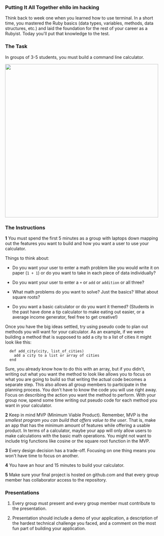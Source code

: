 

### Putting It All Together ehllo im hacking
Think back to week one when you learned how to use terminal. In a short time, you mastered the Ruby basics (data types, variables, methods, data structures, etc.) and laid the foundation for the rest of your career as a Rubyist. Today you'll put that knowledge to the test.

### The Task
In groups of 3-5 students, you must build a command line calculator.

<img src="https://after-school-assets.s3.amazonaws.com/calculator.gif" width="500px">

### The Instructions
**1** You must spend the first 5 minutes as a group with laptops down mapping out the features you want to build and how you want a user to use your calculator. 

Things to think about:

+ Do you want your user to enter a math problem like you would write it on paper (`1 + 1`) or do you want to take in each piece of data individually?

+ Do you want your user to enter a `+` or `add` or `addition` or all three?

+ What math problems do you want to solve? Just the basics? What about square roots?

+ Do you want a basic calculator or do you want it themed? (Students in the past have done a tip calculator to make eating out easier, or a average income generator, feel free to get creative!)

Once you have the big ideas settled, try using pseudo code to plan out methods you will want for your calculator.  As an example, if we were building a method that is supposed to add a city to a list of cities it might look like this:

      def add_city(city, list_of_cities)
        add a city to a list or array of cities
      end

Sure, you already know how to do this with an array, but if you didn't, writing out what you want the method to look like allows you to focus on what you are going to build so that writing the actual code becomes a separate step.  This also allows all group members to participate in the planning process.  You don't have to know the code you will use right away. Focus on describing the action you want the method to perform. With your group now, spend some time writing out pseudo code for each method you want in your calculator.

**2** Keep in mind MVP (Minimum Viable Product). Remember, MVP is the _smallest program you can build that offers value to the user_. That is, make an app that has the minimum amount of features while offering a usable product. In terms of a calculator, maybe your app will only allow users to make calculations with the basic math operations. You might not want to include trig functions like cosine or the square root function in the MVP.

**3** Every design decision has a trade-off. Focusing on one thing means you won't have time to focus on another.

**4** You have an hour and 15 minutes to build your calculator.

**5** Make sure your final project is hosted on github.com and that every group member has collaborator access to the repository.

### Presentations

1. Every group must present and every group member must contribute to the presentation.

2. Presentation should include a demo of your application, a description of the hardest technical challenge you faced, and a comment on the most fun part of building your application.


